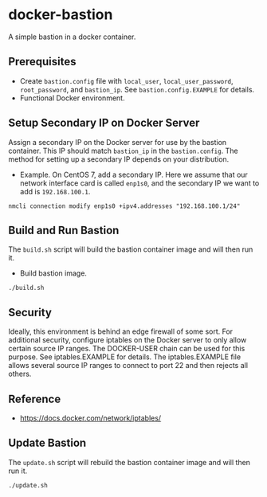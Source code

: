 # docker-bastion

A simple bastion in a docker container.

## Prerequisites

* Create `bastion.config` file with `local_user`, `local_user_password`, `root_password`, and `bastion_ip`.  See `bastion.config.EXAMPLE` for details.
* Functional Docker environment.

## Setup Secondary IP on Docker Server

Assign a secondary IP on the Docker server for use by the bastion container.  This IP should match `bastion_ip` in the `bastion.config`.  The method for setting up a secondary IP depends on your distribution.

* Example.  On CentOS 7, add a secondary IP.  Here we assume that our network interface card is called `enp1s0`, and the secondary IP we want to add is `192.168.100.1`.

```
nmcli connection modify enp1s0 +ipv4.addresses "192.168.100.1/24"
```

## Build and Run Bastion

The `build.sh` script will build the bastion container image and will then run it.

* Build bastion image.

```
./build.sh
```

## Security

Ideally, this environment is behind an edge firewall of some sort.  For additional security, configure iptables on the Docker server to only allow certain source IP ranges.  The DOCKER-USER chain can be used for this purpose.  See iptables.EXAMPLE for details.  The iptables.EXAMPLE file allows several source IP ranges to connect to port 22 and then rejects all others.

## Reference

* https://docs.docker.com/network/iptables/

## Update Bastion

The `update.sh` script will rebuild the bastion container image and will then run it.

```
./update.sh
```
